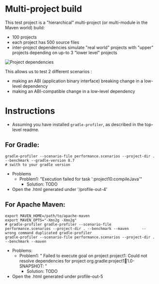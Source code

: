 # Multi-project build

This test project is a "hierarchical" multi-project (or multi-module in the Maven world) build:
   - 100 projects
   - each project has 500 source files
   - inter-project dependencies simulate "real world" projects with "upper" projects depending on up-to 3 "lower level" projects
   
![Project dependencies](graph.png)

This allows us to test 2 different scenarios :

- making an ABI (application binary interface) breaking change in a low-level dependency
- making an ABI-compatible change in a low-level dependency
   
# Instructions
* Assuming you have installed `gradle-profiler`, as described in the top-level readme.
## For Gradle:
```
gradle-profiler --scenario-file performance.scenarios --project-dir . --benchmark --gradle-version 8.7
# swith to your gradle version
```
* Problems
  * Problem1: "Execution failed for task ':project10:compileJava'"
    * Solution: TODO
* Open the .html generated under '/profile-out-4'

## For Apache Maven:

```
export MAVEN_HOME=/path/to/apache-maven
export MAVEN_OPTS="-Xms2g -Xmx2g"
# gradle-profiler gradle-profiler --scenario-file performance.scenarios --project-dir . --benchmark --maven      -- wrong command duplicated gradle-profiler
gradle-profiler --scenario-file performance.scenarios --project-dir . --benchmark --maven
```
* Problems:
  * Problem1: " Failed to execute goal on project project1: Could not resolve dependencies for project org.gradle:project1:jar:1.0-SNAPSHOT: "
    * Solution: TODO
* Open the .html generated under  profile-out-5


